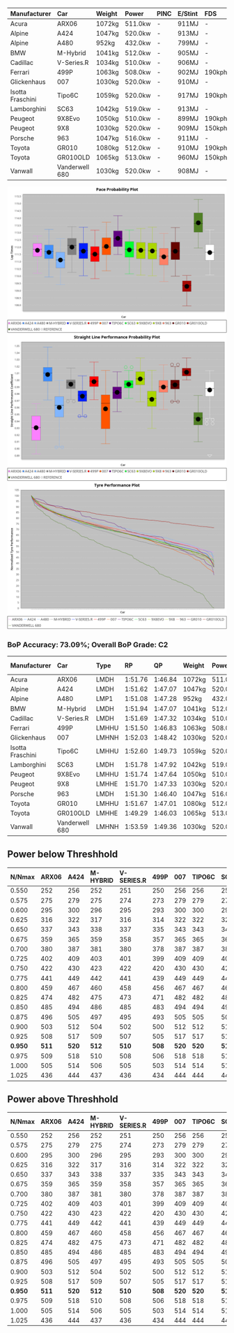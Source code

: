 | Manufacturer     | Car            | Weight | Power   | PINC    | E/Stint | FDS     |
|:-|:-|:-|:-|:-|:-|:-|
| Acura            | ARX06          | 1072kg | 511.0kw |    -    | 911MJ   |    -    |
| Alpine           | A424           | 1047kg | 520.0kw |    -    | 913MJ   |    -    |
| Alpine           | A480           | 952kg  | 432.0kw |    -    | 799MJ   |    -    |
| BMW              | M-Hybrid       | 1041kg | 512.0kw |    -    | 905MJ   |    -    |
| Cadillac         | V-Series.R     | 1034kg | 510.0kw |    -    | 906MJ   |    -    |
| Ferrari          | 499P           | 1063kg | 508.0kw |    -    | 902MJ   | 190kph  |
| Glickenhaus      | 007            | 1030kg | 520.0kw |    -    | 910MJ   |    -    |
| Isotta Fraschini | Tipo6C         | 1059kg | 520.0kw |    -    | 917MJ   | 190kph  |
| Lamborghini      | SC63           | 1042kg | 519.0kw |    -    | 913MJ   |    -    |
| Peugeot          | 9X8Evo         | 1050kg | 510.0kw |    -    | 899MJ   | 190kph  |
| Peugeot          | 9X8            | 1030kg | 520.0kw |    -    | 909MJ   | 150kph  |
| Porsche          | 963            | 1047kg | 516.0kw |    -    | 911MJ   |    -    |
| Toyota           | GR010          | 1080kg | 512.0kw |    -    | 910MJ   | 190kph  |
| Toyota           | GR010OLD       | 1065kg | 513.0kw |    -    | 960MJ   | 150kph  |
| Vanwall          | Vanderwell 680 | 1030kg | 520.0kw |    -    | 908MJ   |    -    |

![PACECHART](./IMG/CUSTOM.png)
![STRAIGHTLINEPERFORMANCECHART](./IMG/CUSTOM_sp.png)
![TYREPERFORMANCECHART](./IMG/CUSTOM_tw.png)

### BoP Accuracy: 73.09%; Overall BoP Grade: C2
| Manufacturer     | Car            | Type  | RP      | QP      | Weight | Power¹  | Threshhold | PINC    | Power²   | E/Stint | AVG Vmax  | FDS     | RDLC | L/Stint | BOP-Grade | Model Accuracy | Model Points | Match%  | SimDiff |
|:-|:-|:-|:-|:-|:-|:-|:-|:-|:-|:-|:-|:-|:-|:-|:-|:-|:-|:-|:-|
| Acura            | ARX06          | LMDH  | 1:51.76 | 1:46.84 | 1072kg | 511.0kw | 210.0kph   |    -    | 511.00kw |  911MJ  | 279.02kph |    -    | 1.00 | 29      | +B2       | 100.00%        | 996          | 80.68%  | ±0.38s  |
| Alpine           | A424           | LMDH  | 1:51.62 | 1:47.07 | 1047kg | 520.0kw | 210.0kph   |    -    | 520.00kw |  913MJ  | 292.59kph |    -    | 1.01 | 29      | ~A1       | 99.61%         | 762          | 99.31%  | #       |
| Alpine           | A480           | LMP1  | 1:51.08 | 1:47.28 |  952kg | 432.0kw | 210.0kph   |    -    | 432.00kw |  799MJ  | 282.00kph |    -    | 0.97 | 27      | -D1       | 100.00%        | 1173         | 69.82%  | ±0.75s  |
| BMW              | M-Hybrid       | LMDH  | 1:51.94 | 1:47.07 | 1041kg | 512.0kw | 210.0kph   |    -    | 512.00kw |  905MJ  | 289.86kph |    -    | 1.02 | 29      | +A2       | 100.00%        | 1826         | 91.82%  | ±1.13s  |
| Cadillac         | V-Series.R     | LMDH  | 1:51.69 | 1:47.32 | 1034kg | 510.0kw | 210.0kph   |    -    | 510.00kw |  906MJ  | 287.51kph |    -    | 1.03 | 29      | ~A1       | 99.00%         | 3184         | 100.00% | ±0.38s  |
| Ferrari          | 499P           | LMHHU | 1:51.50 | 1:46.83 | 1063kg | 508.0kw | 210.0kph   |    -    | 508.00kw |  902MJ  | 288.97kph | 190kph  | 1.02 | 29      | ~A1       | 98.07%         | 3550         | 95.66%  | ±1.26s  |
| Glickenhaus      | 007            | LMHNH | 1:52.03 | 1:48.42 | 1030kg | 520.0kw | 210.0kph   |    -    | 520.00kw |  910MJ  | 286.07kph |    -    | 0.96 | 29      | +B2       | 94.48%         | 2311         | 81.72%  | ±0.75s  |
| Isotta Fraschini | Tipo6C         | LMHHU | 1:52.60 | 1:49.73 | 1059kg | 520.0kw | 210.0kph   |    -    | 520.00kw |  917MJ  | 288.26kph | 190kph  | 1.04 | 29      | +Ω1       | 96.81%         | 91           | 19.86%  | #       |
| Lamborghini      | SC63           | LMDH  | 1:51.78 | 1:47.92 | 1042kg | 519.0kw | 210.0kph   |    -    | 519.00kw |  913MJ  | 290.31kph |    -    | 1.04 | 29      | ~A1       | 100.00%        | 529          | 96.82%  | ±0.57s  |
| Peugeot          | 9X8Evo         | LMHHU | 1:51.74 | 1:47.64 | 1050kg | 510.0kw | 210.0kph   |    -    | 510.00kw |  899MJ  | 290.47kph | 190kph  | 1.00 | 29      | +A2       | 99.21%         | 377          | 92.41%  | #       |
| Peugeot          | 9X8            | LMHHE | 1:51.70 | 1:47.33 | 1030kg | 520.0kw | 210.0kph   |    -    | 520.00kw |  909MJ  | 288.05kph | 150kph  | 1.04 | 29      | ~A1       | 99.52%         | 4561         | 100.00% | ±0.24s  |
| Porsche          | 963            | LMDH  | 1:51.30 | 1:46.40 | 1047kg | 516.0kw | 210.0kph   |    -    | 516.00kw |  911MJ  | 289.53kph |    -    | 1.01 | 29      | -B2       | 99.96%         | 10176        | 84.12%  | ±0.63s  |
| Toyota           | GR010          | LMHHU | 1:51.67 | 1:47.01 | 1080kg | 512.0kw | 210.0kph   |    -    | 512.00kw |  910MJ  | 287.71kph | 190kph  | 1.00 | 29      | ~A1       | 99.95%         | 5509         | 100.00% | ±0.58s  |
| Toyota           | GR010OLD       | LMHHE | 1:49.29 | 1:46.03 | 1065kg | 513.0kw | 210.0kph   |    -    | 513.00kw |  960MJ  | 291.50kph | 150kph  | 1.02 | 29      | -Ω2       | 100.00%        | 351          | -38.31% | #       |
| Vanwall          | Vanderwell 680 | LMHNH | 1:53.59 | 1:49.36 | 1030kg | 520.0kw | 210.0kph   |    -    | 520.00kw |  908MJ  | 283.82kph |    -    | 1.01 | 29      | +Ω1       | 99.23%         | 387          | 22.45%  | ±0.72s  |

## Power below Threshhold
| N/Nmax    | ARX06   | A424    | M-HYBRID | V-SERIES.R | 499P    | 007     | TIPO6C  | SC63    | 9X8EVO  | 9X8     | 963     | GR010   | GR010OLD | VANDERWELL 680 | ​     | RPM      | A480    |
|:-|:-|:-|:-|:-|:-|:-|:-|:-|:-|:-|:-|:-|:-|:-|:-|:-|:-|
|  0.550    |  252    |  256    |  252     |  251       |  250    |  256    |  256    |  256    |  251    |  256    |  254    |  252    |  253     |  256           |  ​    |   --     |   -     |
|  0.575    |  275    |  279    |  275     |  274       |  273    |  279    |  279    |  279    |  274    |  279    |  277    |  275    |  276     |  279           |  ​    |   --     |   -     |
|  0.600    |  295    |  300    |  296     |  295       |  293    |  300    |  300    |  299    |  295    |  300    |  298    |  296    |  296     |  300           |  ​    |   --     |   -     |
|  0.625    |  316    |  322    |  317     |  316       |  314    |  322    |  322    |  321    |  316    |  322    |  319    |  317    |  317     |  322           |  ​    |   --     |   -     |
|  0.650    |  337    |  343    |  338     |  337       |  335    |  343    |  343    |  342    |  337    |  343    |  340    |  338    |  338     |  343           |  ​    |   --     |   -     |
|  0.675    |  359    |  365    |  359     |  358       |  357    |  365    |  365    |  364    |  358    |  365    |  362    |  359    |  360     |  365           |  ​    |   --     |   -     |
|  0.700    |  380    |  387    |  381     |  380       |  378    |  387    |  387    |  386    |  380    |  387    |  384    |  381    |  382     |  387           |  ​    |   --     |   -     |
|  0.725    |  402    |  409    |  403     |  401       |  399    |  409    |  409    |  408    |  401    |  409    |  406    |  403    |  403     |  409           |  ​    |   --     |   -     |
|  0.750    |  422    |  430    |  423     |  422       |  420    |  430    |  430    |  429    |  422    |  430    |  427    |  423    |  424     |  430           |  ​    |   --     |   -     |
|  0.775    |  441    |  449    |  442     |  441       |  439    |  449    |  449    |  448    |  441    |  449    |  446    |  442    |  443     |  449           |  ​    |  5000    |  254    |
|  0.800    |  459    |  467    |  460     |  458       |  456    |  467    |  467    |  466    |  458    |  467    |  463    |  460    |  461     |  467           |  ​    |  5500    |  300    |
|  0.825    |  474    |  482    |  475     |  473       |  471    |  482    |  482    |  481    |  473    |  482    |  478    |  475    |  476     |  482           |  ​    |  6000    |  335    |
|  0.850    |  485    |  494    |  486     |  485       |  483    |  494    |  494    |  493    |  485    |  494    |  490    |  486    |  487     |  494           |  ​    |  6500    |  378    |
|  0.875    |  496    |  505    |  497     |  495       |  493    |  505    |  505    |  504    |  495    |  505    |  501    |  497    |  498     |  505           |  ​    |  7000    |  422    |
|  0.900    |  503    |  512    |  504     |  502       |  500    |  512    |  512    |  511    |  502    |  512    |  508    |  504    |  505     |  512           |  ​    |  7500    |  433    |
|  0.925    |  508    |  517    |  509     |  507       |  505    |  517    |  517    |  516    |  507    |  517    |  513    |  509    |  510     |  517           |  ​    |  8000    |  429    |
| **0.950** | **511** | **520** | **512**  | **510**    | **508** | **520** | **520** | **519** | **510** | **520** | **516** | **512** | **513**  | **520**        | **​** | **8500** | **432** |
|  0.975    |  509    |  518    |  510     |  508       |  506    |  518    |  518    |  517    |  508    |  518    |  514    |  510    |  511     |  518           |  ​    |  9000    |  216    |
|  1.000    |  505    |  514    |  506     |  505       |  503    |  514    |  514    |  513    |  505    |  514    |  510    |  506    |  507     |  514           |  ​    |   --     |   -     |
|  1.025    |  436    |  444    |  437     |  436       |  434    |  444    |  444    |  443    |  436    |  444    |  441    |  437    |  438     |  444           |  ​    |   --     |   -     |

## Power above Threshhold
| N/Nmax    | ARX06   | A424    | M-HYBRID | V-SERIES.R | 499P    | 007     | TIPO6C  | SC63    | 9X8EVO  | 9X8     | 963     | GR010   | GR010OLD | VANDERWELL 680 | ​     | RPM      | A480    |
|:-|:-|:-|:-|:-|:-|:-|:-|:-|:-|:-|:-|:-|:-|:-|:-|:-|:-|
|  0.550    |  252    |  256    |  252     |  251       |  250    |  256    |  256    |  256    |  251    |  256    |  254    |  252    |  253     |  256           |  ​    |   --     |   -     |
|  0.575    |  275    |  279    |  275     |  274       |  273    |  279    |  279    |  279    |  274    |  279    |  277    |  275    |  276     |  279           |  ​    |   --     |   -     |
|  0.600    |  295    |  300    |  296     |  295       |  293    |  300    |  300    |  299    |  295    |  300    |  298    |  296    |  296     |  300           |  ​    |   --     |   -     |
|  0.625    |  316    |  322    |  317     |  316       |  314    |  322    |  322    |  321    |  316    |  322    |  319    |  317    |  317     |  322           |  ​    |   --     |   -     |
|  0.650    |  337    |  343    |  338     |  337       |  335    |  343    |  343    |  342    |  337    |  343    |  340    |  338    |  338     |  343           |  ​    |   --     |   -     |
|  0.675    |  359    |  365    |  359     |  358       |  357    |  365    |  365    |  364    |  358    |  365    |  362    |  359    |  360     |  365           |  ​    |   --     |   -     |
|  0.700    |  380    |  387    |  381     |  380       |  378    |  387    |  387    |  386    |  380    |  387    |  384    |  381    |  382     |  387           |  ​    |   --     |   -     |
|  0.725    |  402    |  409    |  403     |  401       |  399    |  409    |  409    |  408    |  401    |  409    |  406    |  403    |  403     |  409           |  ​    |   --     |   -     |
|  0.750    |  422    |  430    |  423     |  422       |  420    |  430    |  430    |  429    |  422    |  430    |  427    |  423    |  424     |  430           |  ​    |   --     |   -     |
|  0.775    |  441    |  449    |  442     |  441       |  439    |  449    |  449    |  448    |  441    |  449    |  446    |  442    |  443     |  449           |  ​    |  5000    |  254    |
|  0.800    |  459    |  467    |  460     |  458       |  456    |  467    |  467    |  466    |  458    |  467    |  463    |  460    |  461     |  467           |  ​    |  5500    |  300    |
|  0.825    |  474    |  482    |  475     |  473       |  471    |  482    |  482    |  481    |  473    |  482    |  478    |  475    |  476     |  482           |  ​    |  6000    |  335    |
|  0.850    |  485    |  494    |  486     |  485       |  483    |  494    |  494    |  493    |  485    |  494    |  490    |  486    |  487     |  494           |  ​    |  6500    |  378    |
|  0.875    |  496    |  505    |  497     |  495       |  493    |  505    |  505    |  504    |  495    |  505    |  501    |  497    |  498     |  505           |  ​    |  7000    |  422    |
|  0.900    |  503    |  512    |  504     |  502       |  500    |  512    |  512    |  511    |  502    |  512    |  508    |  504    |  505     |  512           |  ​    |  7500    |  433    |
|  0.925    |  508    |  517    |  509     |  507       |  505    |  517    |  517    |  516    |  507    |  517    |  513    |  509    |  510     |  517           |  ​    |  8000    |  429    |
| **0.950** | **511** | **520** | **512**  | **510**    | **508** | **520** | **520** | **519** | **510** | **520** | **516** | **512** | **513**  | **520**        | **​** | **8500** | **432** |
|  0.975    |  509    |  518    |  510     |  508       |  506    |  518    |  518    |  517    |  508    |  518    |  514    |  510    |  511     |  518           |  ​    |  9000    |  216    |
|  1.000    |  505    |  514    |  506     |  505       |  503    |  514    |  514    |  513    |  505    |  514    |  510    |  506    |  507     |  514           |  ​    |   --     |   -     |
|  1.025    |  436    |  444    |  437     |  436       |  434    |  444    |  444    |  443    |  436    |  444    |  441    |  437    |  438     |  444           |  ​    |   --     |   -     |
